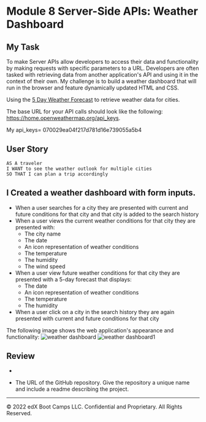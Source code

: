 # Module 8 Server-Side APIs: Weather Dashboard

## My Task
To make Server APIs allow developers to access their data and functionality by making requests with specific parameters to a URL. Developers are often tasked with retrieving data from another application's API and using it in the context of their own. My challenge is to build a weather dashboard that will run in the browser and feature dynamically updated HTML and CSS.

Using the [5 Day Weather Forecast](https://openweathermap.org/forecast5) to retrieve weather data for cities. 

The base URL for your API calls should look like the following: https://home.openweathermap.org/api_keys.

My api_keys= 070029ea04f217d781d16e739055a5b4


## User Story

```text
AS A traveler
I WANT to see the weather outlook for multiple cities
SO THAT I can plan a trip accordingly
```

## I Created a weather dashboard with form inputs.
  * When a user searches for a city they are presented with current and future conditions for that city and that city is added to the search history
  * When a user views the current weather conditions for that city they are presented with:
    * The city name
    * The date
    * An icon representation of weather conditions
    * The temperature
    * The humidity
    * The wind speed
  * When a user view future weather conditions for that city they are presented with a 5-day forecast that displays:
    * The date
    * An icon representation of weather conditions
    * The temperature
    * The humidity
  * When a user click on a city in the search history they are again presented with current and future conditions for that city


The following image shows the web application's appearance and functionality:
![weather dashboard](https://user-images.githubusercontent.com/118730175/219900521-f3e796c6-e480-4907-a012-9e08b97880ec.png)
![weather dashboard1](https://user-images.githubusercontent.com/118730175/219900576-0875b038-3f9f-438e-b433-c3073f5dacb0.png)

## Review

* 

* The URL of the GitHub repository. Give the repository a unique name and include a readme describing the project.

---

© 2022 edX Boot Camps LLC. Confidential and Proprietary. All Rights Reserved.
